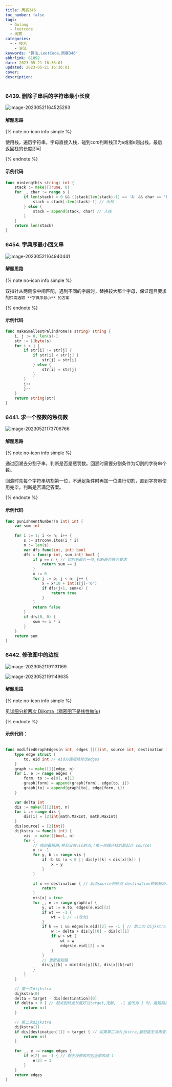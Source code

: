 ```yaml
---
title: 周赛346
toc_number: false
tags:
  - Golang
  - leetcode
  - 周赛
categories:
  - - 技术
    - 算法
keywords: '算法,LeetCode,周赛346'
abbrlink: 61892
date: 2023-05-21 16:36:01
updated: 2023-05-21 16:36:01
cover:
description:
---
```


### 6439. 删除子串后的字符串最小长度

![image-20230521164525293](https://cdn.gooohlan.cn/img/202305211645761.png)

#### 解题思路

{% note no-icon info simple %}

使用栈，遍历字符串，字母直接入栈，碰到`C`or`D`判断栈顶为`A`或者`B`则出栈，最后返回栈的长度即可

{% endnote %}

#### 示例代码

```go
func minLength(s string) int {
    stack := make([]rune, 0)
    for _, char := range s {
        if len(stack) > 0 && ((stack[len(stack)-1] == 'A' && char == 'B') || (stack[len(stack)-1] == 'C' && char == 'D')) {
            stack = stack[:len(stack)-1] // 出栈
        } else {
            stack = append(stack, char) // 入栈
        }
    }
    return len(stack)
}
```

### 6454. 字典序最小回文串

![image-20230521164940441](https://cdn.gooohlan.cn/img/202305211649469.png)

#### 解题思路

{% note no-icon info simple %}

双指针从两侧像中间匹配，遇到不同的字段时，替换较大那个字母，保证题目要求的`只需选取 **字典序最小** 的方案`

{% endnote %}

#### 示例代码

```go
func makeSmallestPalindrome(s string) string {
    i, j := 0, len(s)-1
    str := []byte(s)
    for i < j {
        if str[i] != str[j] {
            if str[i] < str[j] {
                str[j] = str[i]
            } else {
                str[i] = str[j]
            }
        }
        i++
        j--
    }
    return string(str)
}
```

### 6441. 求一个整数的惩罚数

![image-20230521173706766](https://cdn.gooohlan.cn/img/202305211737801.png)

#### 解题思路

{% note no-icon info simple %}

通过回溯去分割子串，判断是否是惩罚数。回溯时需要分割条件为切割的字符串个数。

回溯时先每个字符串切割第一位，不满足条件时再加一位进行切割，直到字符串使用完毕，判断是否满足答案。

{% endnote %}

#### 示例代码

```go
func punishmentNumber(n int) int {
    var sum int
    
    for i := 1; i <= n; i++ {
        s := strconv.Itoa(i * i)
        n := len(s)
        var dfs func(int, int) bool
        dfs = func(p int, sum int) bool {
            if p == n { // 切割到最后一位,判断是否符合要求
                return sum == i
            }
            x := 0
            for j := p; j < n; j++ {
                x = x*10 + int(s[j]-'0')
                if dfs(j+1, sum+x) {
                    return true
                }
            }
            return false
        }
        if dfs(0, 0) {
            sum += i * i
        }
    }
    return sum
}
```

### 6442. 修改图中的边权

![image-20230521191131169](https://cdn.gooohlan.cn/img/202305211911208.png)

![image-20230521191149635](https://cdn.gooohlan.cn/img/202305211911659.png)

#### 解题思路

{% note no-icon info simple %}

见[详细分析两次 Dijkstra（稠密图下是线性做法)](https://leetcode.cn/problems/modify-graph-edge-weights/solution/xiang-xi-fen-xi-liang-ci-dijkstrachou-mi-gv1m/)

{% endnote %}

#### 示例代码：

```go

func modifiedGraphEdges(n int, edges [][]int, source int, destination int, target int) [][]int {
    type edge struct {
        to, eid int // eid方便后续修改edges
    }
    graph := make([][]edge, n)
    for i, e := range edges {
        form, to := e[0], e[1]
        graph[form] = append(graph[form], edge{to, i})
        graph[to] = append(graph[to], edge{form, i})
    }
    
    var delta int
    dis := make([][2]int, n)
    for i := range dis {
        dis[i] = [2]int{math.MaxInt, math.MaxInt}
    }
    dis[source] = [2]int{}
    dijkstra := func(k int) {
        vis := make([]bool, n)
        for {
            // 找到最短路,并且没有vis的点,(第一轮循环找的是起点 source)
            x := -1
            for y, b := range vis {
                if !b && (x < 0 || dis[y][k] < dis[x][k]) {
                    x = y
                }
            }
            
            if x == destination { // 起点source到终点 destination的最短距离已确认
                return
            }
            vis[x] = true
            for _, e := range graph[x] {
                y, wt := e.to, edges[e.eid][2]
                if wt == -1 {
                    wt = 1 // -1改为1
                }
                if k == 1 && edges[e.eid][2] == -1 { // 第二次 Dijkstra，改成 w
                    w := delta + dis[y][0] - dis[x][1]
                    if w > wt {
                        wt = w
                        edges[e.eid][2] = w
                    }
                }
                // 更新最短路
                dis[y][k] = min(dis[y][k], dis[x][k]+wt)
            }
        }
    }
    
    // 第一次dijkstra
    dijkstra(0)
    delta = target - dis[destination][0]
    if delta < 0 { // 起点到终点长度好过target,无解,  -1 全改为 1 时，最短路比 target 还大
        return nil
    }
    
    // 第二次dijkstra
    dijkstra(1)
    if dis[destination][1] < target { // 如果第二次dijkstra,最短路无法再变大，无法达到 target
        return nil
    }
    
    for _, e := range edges {
        if e[2] == -1 { // 剩余没修改的边全部改成 1
            e[2] = 1
        }
    }
    return edges
}
```

